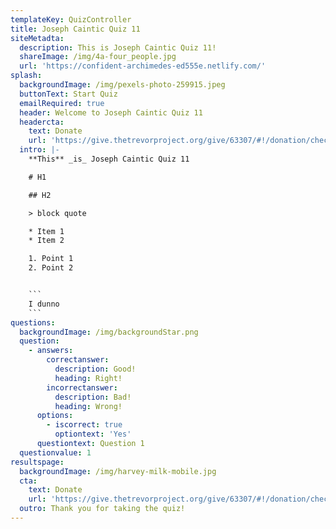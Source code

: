 ```yaml
---
templateKey: QuizController
title: Joseph Caintic Quiz 11
siteMetadta:
  description: This is Joseph Caintic Quiz 11!
  shareImage: /img/4a-four_people.jpg
  url: 'https://confident-archimedes-ed555e.netlify.com/'
splash:
  backgroundImage: /img/pexels-photo-259915.jpeg
  buttonText: Start Quiz
  emailRequired: true
  header: Welcome to Joseph Caintic Quiz 11
  headercta:
    text: Donate
    url: 'https://give.thetrevorproject.org/give/63307/#!/donation/checkout'
  intro: |-
    **This** _is_ Joseph Caintic Quiz 11

    # H1

    ## H2

    > block quote

    * Item 1
    * Item 2

    1. Point 1
    2. Point 2


    ```
    I dunno
    ```
questions:
  backgroundImage: /img/backgroundStar.png
  question:
    - answers:
        correctanswer:
          description: Good!
          heading: Right!
        incorrectanswer:
          description: Bad!
          heading: Wrong!
      options:
        - iscorrect: true
          optiontext: 'Yes'
      questiontext: Question 1
  questionvalue: 1
resultspage:
  backgroundImage: /img/harvey-milk-mobile.jpg
  cta:
    text: Donate
    url: 'https://give.thetrevorproject.org/give/63307/#!/donation/checkout'
  outro: Thank you for taking the quiz!
---
```


